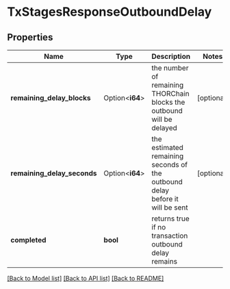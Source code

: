 # TxStagesResponseOutboundDelay

## Properties

Name | Type | Description | Notes
------------ | ------------- | ------------- | -------------
**remaining_delay_blocks** | Option<**i64**> | the number of remaining THORChain blocks the outbound will be delayed | [optional]
**remaining_delay_seconds** | Option<**i64**> | the estimated remaining seconds of the outbound delay before it will be sent | [optional]
**completed** | **bool** | returns true if no transaction outbound delay remains | 

[[Back to Model list]](../README.md#documentation-for-models) [[Back to API list]](../README.md#documentation-for-api-endpoints) [[Back to README]](../README.md)


